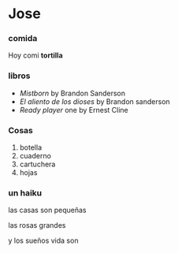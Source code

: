 # Jose

### comida

Hoy comi **tortilla**

### libros
- *Mistborn* by Brandon Sanderson
- *El aliento de los dioses* by Brandon sanderson
- *Ready player* one by Ernest Cline

### Cosas
1. botella
2. cuaderno
3. cartuchera
4. hojas

### un haiku 
las casas son pequeñas

las rosas grandes

y los sueños vida son
